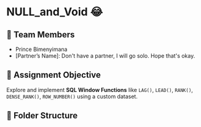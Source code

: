 # NULL_and_Void 😂

## 👥 Team Members
- Prince Bimenyimana  
- [Partner’s Name]: Don't have a partner, I will go solo. Hope that's okay.

## 📌 Assignment Objective
Explore and implement **SQL Window Functions** like `LAG()`, `LEAD()`, `RANK()`, `DENSE_RANK()`, `ROW_NUMBER()` using a custom dataset.

## 📁 Folder Structure
